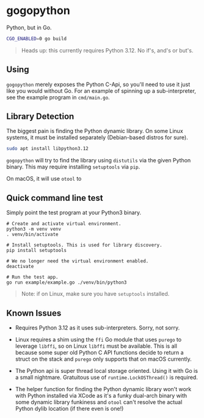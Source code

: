 # gogopython

Python, but in Go.

```bash
CGO_ENABLED=0 go build
```

> Heads up: this currently requires Python 3.12. No if's, and's or but's.

## Using

`gogopython` merely exposes the Python C-Api, so you'll need to use it just 
like you would without Go. For an example of spinning up a sub-interpreter,
see the example program in `cmd/main.go`.

## Library Detection

The biggest pain is finding the Python dynamic library. On some Linux systems,
it must be installed separately (Debian-based distros for sure).

```bash
sudo apt install libpython3.12
```

`gogopython` will try to find the library using `distutils` via the given
Python binary. This may require installing `setuptools` via `pip`.

On macOS, it will use `otool` to 

## Quick command line test

Simply point the test program at your Python3 binary.

```
# Create and activate virtual environment.
python3 -m venv venv
. venv/bin/activate

# Install setuptools. This is used for library discovery.
pip install setuptools

# We no longer need the virtual environment enabled.
deactivate

# Run the test app.
go run example/example.go ./venv/bin/python3
```

> Note: if on Linux, make sure you have `setuptools` installed.

## Known Issues

- Requires Python 3.12 as it uses sub-interpreters. Sorry, not sorry.

- Linux requires a shim using the `ffi` Go module that uses `purego` 
  to leverage `libffi`, so on Linux `libffi` must be available. This
  is all because some super old Python C API functions decide to
  return a struct on the stack and `purego` only supports that on
  macOS currently.

- The Python api is super thread local storage oriented. Using it with
  Go is a small nightmare. Gratuitous use of `runtime.LockOSThread()`
  is required.

- The helper function for finding the Python dynamic library won't
  work with Python installed via XCode as it's a funky dual-arch
  binary with some dynamic library funkiness and `otool` can't
  resolve the actual Python dylib location (if there even is one!)
